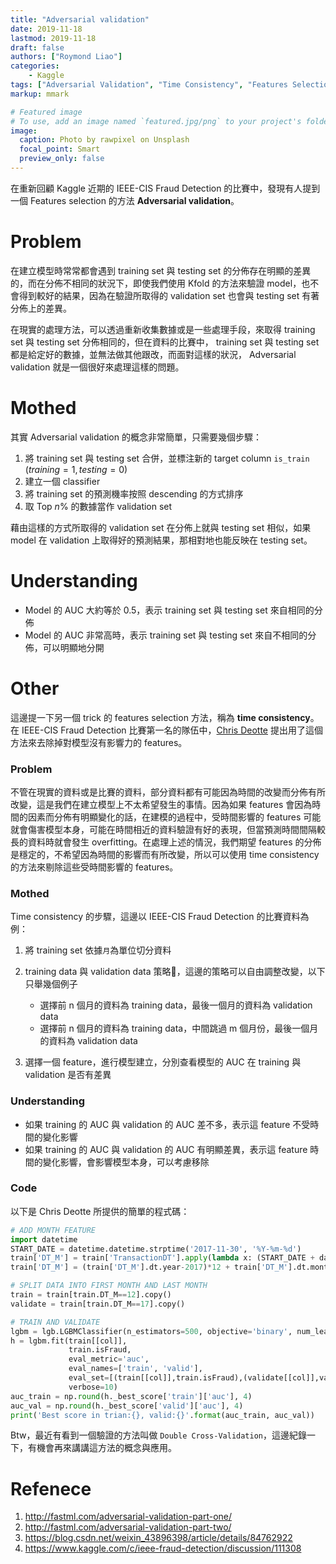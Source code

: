```yaml
---
title: "Adversarial validation"
date: 2019-11-18
lastmod: 2019-11-18
draft: false
authors: ["Roymond Liao"]
categories:
    - Kaggle
tags: ["Adversarial Validation", "Time Consistency", "Features Selection"]
markup: mmark

# Featured image
# To use, add an image named `featured.jpg/png` to your project's folder. 
image:
  caption: Photo by rawpixel on Unsplash
  focal_point: Smart
  preview_only: false
---
```

在重新回顧 Kaggle 近期的 IEEE-CIS Fraud Detection 的比賽中，發現有人提到一個 Features selection 的方法 **Adversarial validation**。

# Problem

在建立模型時常常都會遇到 training set 與 testing set 的分佈存在明顯的差異的，而在分佈不相同的狀況下，即使我們使用 Kfold 的方法來驗證 model，也不會得到較好的結果，因為在驗證所取得的 validation set 也會與 testing set 有著分佈上的差異。

在現實的處理方法，可以透過重新收集數據或是一些處理手段，來取得 training set 與 testing set 分佈相同的，但在資料的比賽中， training set 與 testing set 都是給定好的數據，並無法做其他跟改，而面對這樣的狀況， Adversarial validation 就是一個很好來處理這樣的問題。

# Mothed

其實 Adversarial validation 的概念非常簡單，只需要幾個步驟：
1. 將 training set 與 testing set 合併，並標注新的 target column `is_train` ($training = 1, testing = 0$)
2. 建立一個 classifier
3. 將 training set 的預測機率按照 descending 的方式排序
4. 取 Top $n\%$ 的數據當作 validation set

藉由這樣的方式所取得的 validation set 在分佈上就與 testing set 相似，如果 model 在 validation 上取得好的預測結果，那相對地也能反映在 testing set。

# Understanding

* Model 的 AUC 大約等於 0.5，表示 training set 與 testing set 來自相同的分佈
* Model 的 AUC 非常高時，表示 training set 與 testing set 來自不相同的分佈，可以明顯地分開

# Other

這邊提一下另一個 trick 的 features selection 方法，稱為 **time consistency**。在 IEEE-CIS Fraud Detection 比賽第一名的隊伍中，[Chris Deotte](https://www.kaggle.com/cdeotte) 提出用了這個方法來去除掉對模型沒有影響力的 features。

### Problem
不管在現實的資料或是比賽的資料，部分資料都有可能因為時間的改變而分佈有所改變，這是我們在建立模型上不太希望發生的事情。因為如果 features 會因為時間的因素而分佈有明顯變化的話，在建模的過程中，受時間影響的 features 可能就會傷害模型本身，可能在時間相近的資料驗證有好的表現，但當預測時間間隔較長的資料時就會發生 overfitting。在處理上述的情況，我們期望 features 的分佈是穩定的，不希望因為時間的影響而有所改變，所以可以使用 time consistency 的方法來剔除這些受時間影響的 features。

### Mothed
Time consistency 的步驟，這邊以 IEEE-CIS Fraud Detection 的比賽資料為例：
1. 將 training set 依據`月`為單位切分資料
2. training data 與 validation data 策略，這邊的策略可以自由調整改變，以下只舉幾個例子
    * 選擇前 n 個月的資料為 training data，最後一個月的資料為 validation data
    * 選擇前 n 個月的資料為 training data，中間跳過 m 個月份，最後一個月的資料為 validation data

3. 選擇一個 feature，進行模型建立，分別查看模型的 AUC 在 training 與 validation 是否有差異

### Understanding
* 如果 training 的 AUC 與 validation 的 AUC 差不多，表示這 feature 不受時間的變化影響
* 如果 training 的 AUC 與 validation 的 AUC 有明顯差異，表示這 feature 時間的變化影響，會影響模型本身，可以考慮移除

### Code
以下是 Chris Deotte 所提供的簡單的程式碼：
```python
# ADD MONTH FEATURE
import datetime
START_DATE = datetime.datetime.strptime('2017-11-30', '%Y-%m-%d')
train['DT_M'] = train['TransactionDT'].apply(lambda x: (START_DATE + datetime.timedelta(seconds = x)))
train['DT_M'] = (train['DT_M'].dt.year-2017)*12 + train['DT_M'].dt.month 

# SPLIT DATA INTO FIRST MONTH AND LAST MONTH
train = train[train.DT_M==12].copy()
validate = train[train.DT_M==17].copy()

# TRAIN AND VALIDATE
lgbm = lgb.LGBMClassifier(n_estimators=500, objective='binary', num_leaves=8, learning_rate=0.02)
h = lgbm.fit(train[[col]], 
             train.isFraud, 
             eval_metric='auc', 
             eval_names=['train', 'valid'],
             eval_set=[(train[[col]],train.isFraud),(validate[[col]],validate.isFraud)],
             verbose=10)
auc_train = np.round(h._best_score['train']['auc'], 4)
auc_val = np.round(h._best_score['valid']['auc'], 4)
print('Best score in trian:{}, valid:{}'.format(auc_train, auc_val))
```
Btw，最近有看到一個驗證的方法叫做 `Double Cross-Validation`，這邊紀錄一下，有機會再來講講這方法的概念與應用。

# Refenece
1. http://fastml.com/adversarial-validation-part-one/
2. http://fastml.com/adversarial-validation-part-two/
3. https://blog.csdn.net/weixin_43896398/article/details/84762922
4. https://www.kaggle.com/c/ieee-fraud-detection/discussion/111308

